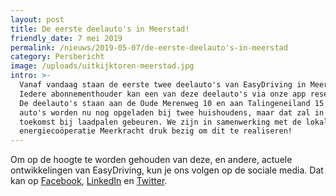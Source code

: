 ```yaml
---
layout: post
title: De eerste deelauto's in Meerstad!
friendly_date: 7 mei 2019
permalink: /nieuws/2019-05-07/de-eerste-deelauto's-in-meerstad
category: Persbericht
image: /uploads/uitkijktoren-meerstad.jpg
intro: >-
  Vanaf vandaag staan de eerste twee deelauto's van EasyDriving in Meerstad!
  Iedere abonnementhouder kan een van deze deelauto's via onze app reserveren.
  De deelauto's staan aan de Oude Merenweg 10 en aan Talingeneiland 15. De
  auto's worden nu nog opgeladen bij twee huishoudens, maar dat zal in de
  toekomst bij laadpalen gebeuren. We zijn in samenwerking met de lokale
  energiecoöperatie Meerkracht druk bezig om dit te realiseren!
---
```

Om op de hoogte te worden gehouden van deze, en andere, actuele ontwikkelingen van EasyDriving, kun je ons volgen op de sociale media. Dat kan op [Facebook](https://www.facebook.com/EasyDrivingNL/), [LinkedIn](https://www.linkedin.com/company/easy-drivingeu/) en [Twitter](https://twitter.com/EasyDrivingNL).
